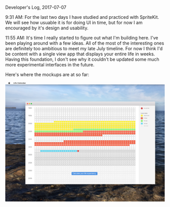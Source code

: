 Developer's Log, 2017-07-07

9:31 AM: For the last two days I have studied and practiced with SpriteKit. We will see how usuable it is for doing UI in time, but for now I am encouraged by it's design and usability.

11:55 AM: It's time I really started to figure out what I'm building here. I've been playing around with a few ideas. All of the most of the interesting ones are definitely too ambitious to meet my late July timeline. For now I think I'd be content with a single view app that displays your entire life in weeks. Having this foundation, I don't see why it couldn't be updated some much more experimental interfaces in the future.

Here's where the mockups are at so far:

![Fig 1](./embed%20images/2017-07-07%20Fig%201.png)
